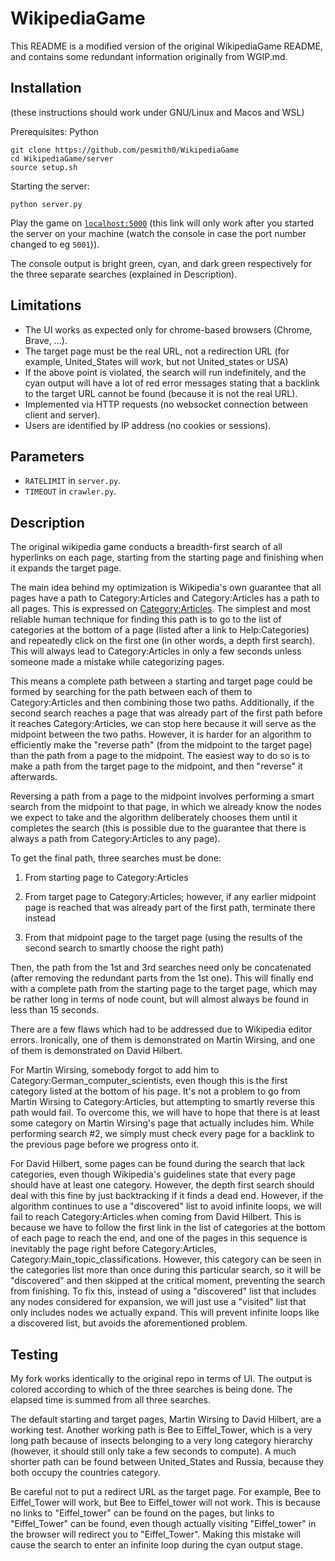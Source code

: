 # WikipediaGame

This README is a modified version of the original WikipediaGame README, and contains some redundant information originally from WGIP.md.

## Installation

(these instructions should work under GNU/Linux and Macos and WSL)

Prerequisites: Python

```
git clone https://github.com/pesmith0/WikipediaGame
cd WikipediaGame/server
source setup.sh
```

Starting the server:

```
python server.py
```

Play the game on [`localhost:5000`](http://127.0.0.1:5000/) (this link will only work after you started the server on your machine (watch the console in case the port number changed to eg `5001`)).

The console output is bright green, cyan, and dark green respectively for the three separate searches (explained in Description).

## Limitations

- The UI works as expected only for chrome-based browsers (Chrome, Brave, ...).
- The target page must be the real URL, not a redirection URL (for example, United_States will work, but not United_states or USA)
- If the above point is violated, the search will run indefinitely, and the cyan output will have a lot of red error messages stating that a backlink to the target URL cannot be found (because it is not the real URL).
- Implemented via HTTP requests (no websocket connection between client and server).
- Users are identified by IP address (no cookies or sessions).

## Parameters

- `RATELIMIT` in `server.py`.
- `TIMEOUT` in `crawler.py`.

## Description

The original wikipedia game conducts a breadth-first search of all hyperlinks on each page, starting from the starting page and finishing when it expands the target page.

The main idea behind my optimization is Wikipedia's own guarantee that all pages have a path to Category:Articles and Category:Articles has a path to all pages. This is expressed on [Category:Articles](https://en.wikipedia.org/wiki/Category:Articles). The simplest and most reliable human technique for finding this path is to go to the list of categories at the bottom of a page (listed after a link to Help:Categories) and repeatedly click on the first one (in other words, a depth first search). This will always lead to Category:Articles in only a few seconds unless someone made a mistake while categorizing pages.

This means a complete path between a starting and target page could be formed by searching for the path between each of them to Category:Articles and then combining those two paths. Additionally, if the second search reaches a page that was already part of the first path before it reaches Category:Articles, we can stop here because it will serve as the midpoint between the two paths. However, it is harder for an algorithm to efficiently make the "reverse path" (from the midpoint to the target page) than the path from a page to the midpoint. The easiest way to do so is to make a path from the target page to the midpoint, and then "reverse" it afterwards.

Reversing a path from a page to the midpoint involves performing a smart search from the midpoint to that page, in which we already know the nodes we expect to take and the algorithm deliberately chooses them until it completes the search (this is possible due to the guarantee that there is always a path from Category:Articles to any page).

To get the final path, three searches must be done:

1) From starting page to Category:Articles

2) From target page to Category:Articles; however, if any earlier midpoint page is reached that was already part of the first path, terminate there instead

3) From that midpoint page to the target page (using the results of the second search to smartly choose the right path)

Then, the path from the 1st and 3rd searches need only be concatenated (after removing the redundant parts from the 1st one). This will finally end with a complete path from the starting page to the target page, which may be rather long in terms of node count, but will almost always be found in less than 15 seconds.

There are a few flaws which had to be addressed due to Wikipedia editor errors. Ironically, one of them is demonstrated on Martin Wirsing, and one of them is demonstrated on David Hilbert.

For Martin Wirsing, somebody forgot to add him to Category:German_computer_scientists, even though this is the first category listed at the bottom of his page. It's not a problem to go from Martin Wirsing to Category:Articles, but attempting to smartly reverse this path would fail. To overcome this, we will have to hope that there is at least some category on Martin Wirsing's page that actually includes him. While performing search #2, we simply must check every page for a backlink to the previous page before we progress onto it.

For David Hilbert, some pages can be found during the search that lack categories, even though Wikipedia's guidelines state that every page should have at least one category. However, the depth first search should deal with this fine by just backtracking if it finds a dead end. However, if the algorithm continues to use a "discovered" list to avoid infinite loops, we will fail to reach Category:Articles when coming from David Hilbert. This is because we have to follow the first link in the list of categories at the bottom of each page to reach the end, and one of the pages in this sequence is inevitably the page right before Category:Articles, Category:Main_topic_classifications. However, this category can be seen in the categories list more than once during this particular search, so it will be "discovered" and then skipped at the critical moment, preventing the search from finishing. To fix this, instead of using a "discovered" list that includes any nodes considered for expansion, we will just use a "visited" list that only includes nodes we actually expand. This will prevent infinite loops like a discovered list, but avoids the aforementioned problem.

## Testing

My fork works identically to the original repo in terms of UI. The output is colored according to which of the three searches is being done. The elapsed time is summed from all three searches.

The default starting and target pages, Martin Wirsing to David Hilbert, are a working test. Another working path is Bee to Eiffel_Tower, which is a very long path because of insects belonging to a very long category hierarchy (however, it should still only take a few seconds to compute). A much shorter path can be found between United_States and Russia, because they both occupy the countries category.

Be careful not to put a redirect URL as the target page. For example, Bee to Eiffel_Tower will work, but Bee to Eiffel_tower will not work. This is because no links to "Eiffel_tower" can be found on the pages, but links to "Eiffel_Tower" can be found, even though actually visiting "Eiffel_tower" in the browser will redirect you to "Eiffel_Tower". Making this mistake will cause the search to enter an infinite loop during the cyan output stage.